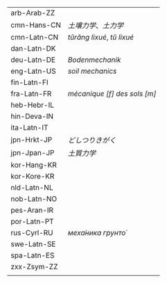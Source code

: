 | | |
|-|-|
| arb-Arab-ZZ |  |
| cmn-Hans-CN | _土壤力学_、_土力学_ |
| cmn-Latn-CN | _tǔrǎng lìxué_, _tǔ lìxué_ |
| dan-Latn-DK |  |
| deu-Latn-DE | _Bodenmechanik_ |
| eng-Latn-US | _soil mechanics_ |
| fin-Latn-FI |  |
| fra-Latn-FR | _mécanique [f] des sols [m]_ |
| heb-Hebr-IL |  |
| hin-Deva-IN |  |
| ita-Latn-IT |  |
| jpn-Hrkt-JP | _どしつりきがく_ |
| jpn-Jpan-JP | _土質力学_ |
| kor-Hang-KR |  |
| kor-Kore-KR |  |
| nld-Latn-NL |  |
| nob-Latn-NO |  |
| pes-Aran-IR |  |
| por-Latn-PT |  |
| rus-Cyrl-RU | _меха́ника грунто́_ |
| swe-Latn-SE |  |
| spa-Latn-ES |  |
| zxx-Zsym-ZZ |  |
|  |  |
